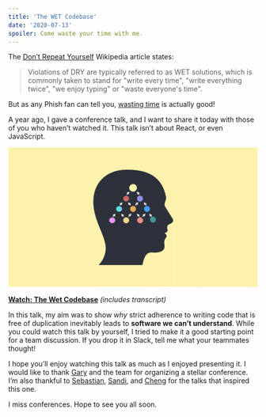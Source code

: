 ```yaml
---
title: 'The WET Codebase'
date: '2020-07-13'
spoiler: Come waste your time with me.
---
```


The [Don’t Repeat Yourself](https://en.wikipedia.org/wiki/Don%27t_repeat_yourself) Wikipedia article states:

>Violations of DRY are typically referred to as WET solutions, which is commonly taken to stand for "write every time", "write everything twice", "we enjoy typing" or "waste everyone's time".

But as any Phish fan can tell you, [wasting time](https://www.youtube.com/watch?v=Zg2tVuXXkpk) is actually good!

A year ago, I gave a conference talk, and I want to share it today with those of you who haven’t watched it. This talk isn’t about React, or even JavaScript.

<a target="_blank" href="https://www.deconstructconf.com/2019/dan-abramov-the-wet-codebase">![Slide from the talk](./wet_codebase.png)</a>

**[Watch: The Wet Codebase](https://www.deconstructconf.com/2019/dan-abramov-the-wet-codebase)** *(includes transcript)*

In this talk, my aim was to show *why* strict adherence to writing code that is free of duplication inevitably leads to **software we can’t understand**. While you could watch this talk by yourself, I tried to make it a good starting point for a team discussion. If you drop it in Slack, tell me what your teammates thought!

I hope you’ll enjoy watching this talk as much as I enjoyed presenting it. I would like to thank [Gary](https://twitter.com/garybernhardt/) and the team for organizing a stellar conference. I’m also thankful to [Sebastian](https://twitter.com/sebmarkbage), [Sandi](https://twitter.com/sandimetz), and [Cheng](https://twitter.com/_chenglou) for the talks that inspired this one.

I miss conferences. Hope to see you all soon.
